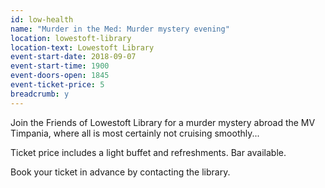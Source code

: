 ```yaml
---
id: low-health
name: "Murder in the Med: Murder mystery evening"
location: lowestoft-library
location-text: Lowestoft Library
event-start-date: 2018-09-07
event-start-time: 1900
event-doors-open: 1845
event-ticket-price: 5
breadcrumb: y
---
```


Join the Friends of Lowestoft Library for a murder mystery abroad the MV Timpania, where all is most certainly not cruising smoothly...

Ticket price includes a light buffet and refreshments. Bar available.

Book your ticket in advance by contacting the library.
